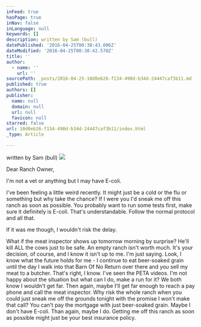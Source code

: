 ```yaml
---
inFeed: true
hasPage: true
inNav: false
inLanguage: null
keywords: []
description: written by Sam (bull)
datePublished: '2016-04-25T00:38:43.006Z'
dateModified: '2016-04-25T00:38:42.570Z'
title: ''
author:
  - name: ''
    url: ''
sourcePath: _posts/2016-04-25-10d0eb26-f134-490d-b34d-24447caf3b11.md
published: true
authors: []
publisher:
  name: null
  domain: null
  url: null
  favicon: null
starred: false
url: 10d0eb26-f134-490d-b34d-24447caf3b11/index.html
_type: Article

---
```

written by Sam (bull)
![](https://s3-us-west-2.amazonaws.com/the-grid-img/p/947bf5d5bc8eb3219195922535e0e21a89af014f.png)

Dear Ranch Owner, 

I'm not a vet or anything but I may have E-coli. 

I've been feeling a little weird recently. It might just be a cold or the flu or something but why take the chance? If I were you I'd sneak me off this ranch as soon as possible. You probably want to run some tests first, make sure it definitely is E-coli. That's understandable. Follow the normal protocol and all that. 

If it was me though, I wouldn't risk the delay. 

What if the meat inspector shows up tomorrow morning by surprise? He'll kill ALL the cows just to be safe. An empty ranch isn't worth much. It's your decision, of course, and I know it isn't up to me. I'm just saying. Look, I know what the future holds for me - I continue to eat beer-soaked grain until the day I walk into that Barn Of No Return over there and you sell my meat to a butcher. That's right, I know. I've seen the PETA videos. I'm not happy about the situation but what can I do, make a run for it? We both know I wouldn't get far. Then again, maybe I'll get far enough to reach a pay phone and call the meat inspector. Why risk the whole ranch when you could just sneak me off the grounds tonight with the promise I won't make that call? You can't pay the mortgage with just beer-soaked grain. Maybe I don't have E-coli. Than again, maybe I do. Getting me off this ranch as soon as possible might just be your best insurance policy.
